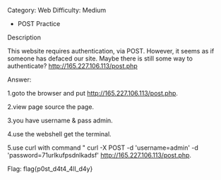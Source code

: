 Category: Web
Difficulty: Medium



- POST Practice

Description

This website requires authentication, via POST. However, it seems as if someone has defaced our site. Maybe there is still some way to authenticate? http://165.227.106.113/post.php


Answer:

1.goto the browser and put http://165.227.106.113/post.php.

2.view page source the page.

3.you have username & pass admin.

4.use the webshell get the terminal.

5.use curl with command " curl -X POST -d 'username=admin' -d 'password=71urlkufpsdnlkadsf' http://165.227.106.113/post.php.


Flag: flag{p0st_d4t4_4ll_d4y}
